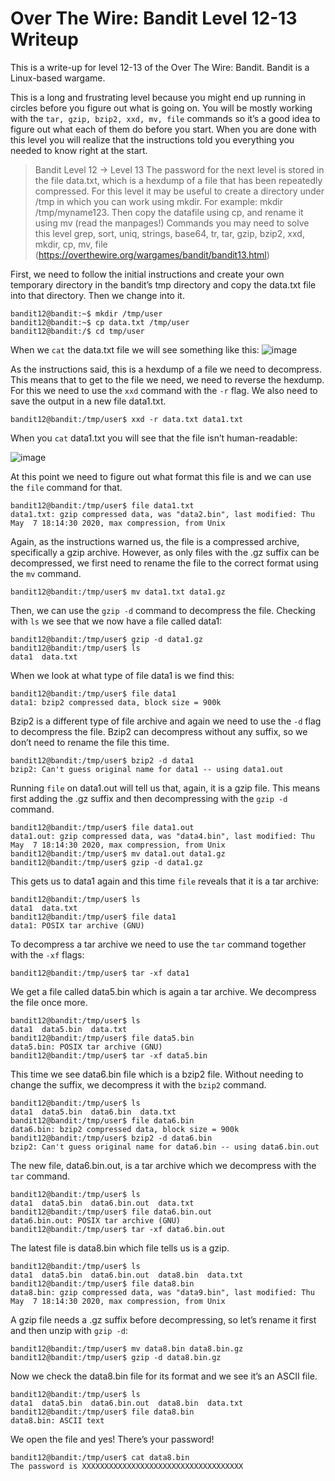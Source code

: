 # Over The Wire: Bandit Level 12-13 Writeup
This is a write-up for level 12-13 of the Over The Wire: Bandit. Bandit is a Linux-based wargame.

This is a long and frustrating level because you might end up running in circles before you figure out what is going on. You will be mostly working with the `tar, gzip, bzip2, xxd, mv, file` commands so it’s a good idea to figure out what each of them do before you start. When you are done with this level you will realize that the instructions told you everything you needed to know right at the start. 

> Bandit Level 12 → Level 13
The password for the next level is stored in the file data.txt, which is a hexdump of a file that has been repeatedly compressed. For this level it may be useful to create a directory under /tmp in which you can work using mkdir. For example: mkdir /tmp/myname123. Then copy the datafile using cp, and rename it using mv (read the manpages!)
Commands you may need to solve this level
grep, sort, uniq, strings, base64, tr, tar, gzip, bzip2, xxd, mkdir, cp, mv, file
(https://overthewire.org/wargames/bandit/bandit13.html)

First, we need to follow the initial instructions and create your own temporary directory in the bandit’s tmp directory and copy the data.txt file into that directory. Then we change into it.


```
bandit12@bandit:~$ mkdir /tmp/user 
bandit12@bandit:~$ cp data.txt /tmp/user 
bandit12@bandit:/$ cd tmp/user
```

When we `cat` the data.txt file we will see something like this: 
![image](https://user-images.githubusercontent.com/101567957/158242416-72f8bba6-472f-42eb-a910-1a52674a90cc.png)

As the instructions said, this is a hexdump of a file we need to decompress. This means that to get to the file we need, we need to reverse the hexdump. For this we need to use the `xxd` command with the `-r` flag. We also need to save the output in a new file data1.txt. 


```
bandit12@bandit:/tmp/user$ xxd -r data.txt data1.txt 
```


When you `cat` data1.txt you will see that the file isn’t human-readable: 

![image](https://user-images.githubusercontent.com/101567957/158242699-4e5dfb8b-f569-444b-a867-883eab3a9f71.png)

At this point we need to figure out what format this file is and we can use the `file` command for that.

```
bandit12@bandit:/tmp/user$ file data1.txt
data1.txt: gzip compressed data, was "data2.bin", last modified: Thu May  7 18:14:30 2020, max compression, from Unix 
```

Again, as the instructions warned us, the file is a compressed archive, specifically a gzip archive. However, as only files with the .gz suffix can be decompressed, we first need to rename the file to the correct format using the `mv` command.

```
bandit12@bandit:/tmp/user$ mv data1.txt data1.gz
```

Then, we can use the `gzip -d` command to decompress the file. Checking with `ls` we see that we now have a file called data1:

```
bandit12@bandit:/tmp/user$ gzip -d data1.gz
bandit12@bandit:/tmp/user$ ls
data1  data.txt
```

When we look at what type of file data1 is we find this:

```
bandit12@bandit:/tmp/user$ file data1
data1: bzip2 compressed data, block size = 900k
```

Bzip2 is a different type of file archive and again we need to use the `-d` flag to decompress the file. Bzip2 can decompress without any suffix, so we don’t need to rename the file this time.

```
bandit12@bandit:/tmp/user$ bzip2 -d data1
bzip2: Can't guess original name for data1 -- using data1.out
```

Running `file` on data1.out will tell us that, again, it is a gzip file. This means first adding the .gz suffix and then decompressing with the `gzip -d` command.



```
bandit12@bandit:/tmp/user$ file data1.out
data1.out: gzip compressed data, was "data4.bin", last modified: Thu May  7 18:14:30 2020, max compression, from Unix
bandit12@bandit:/tmp/user$ mv data1.out data1.gz
bandit12@bandit:/tmp/user$ gzip -d data1.gz
```

This gets us to data1 again and this time `file` reveals that it is a tar archive:

```
bandit12@bandit:/tmp/user$ ls
data1  data.txt
bandit12@bandit:/tmp/user$ file data1
data1: POSIX tar archive (GNU)
```

To decompress a tar archive we need to use the `tar` command together with the `-xf` flags: 

```
bandit12@bandit:/tmp/user$ tar -xf data1
```

We get a file called data5.bin which is again a tar archive. We decompress the file once more.

```
bandit12@bandit:/tmp/user$ ls
data1  data5.bin  data.txt
bandit12@bandit:/tmp/user$ file data5.bin
data5.bin: POSIX tar archive (GNU)
bandit12@bandit:/tmp/user$ tar -xf data5.bin
```

This time we see data6.bin file which is a bzip2 file. Without needing to change the suffix, we decompress it with the `bzip2` command.

```
bandit12@bandit:/tmp/user$ ls
data1  data5.bin  data6.bin  data.txt
bandit12@bandit:/tmp/user$ file data6.bin
data6.bin: bzip2 compressed data, block size = 900k
bandit12@bandit:/tmp/user$ bzip2 -d data6.bin
bzip2: Can't guess original name for data6.bin -- using data6.bin.out
```


The new file, data6.bin.out, is a tar archive which we decompress with the `tar` command.

```
bandit12@bandit:/tmp/user$ ls
data1  data5.bin  data6.bin.out  data.txt
bandit12@bandit:/tmp/user$ file data6.bin.out
data6.bin.out: POSIX tar archive (GNU)
bandit12@bandit:/tmp/user$ tar -xf data6.bin.out
```
The latest file is data8.bin which file tells us is a gzip. 

```
bandit12@bandit:/tmp/user$ ls
data1  data5.bin  data6.bin.out  data8.bin  data.txt
bandit12@bandit:/tmp/user$ file data8.bin
data8.bin: gzip compressed data, was "data9.bin", last modified: Thu May  7 18:14:30 2020, max compression, from Unix
```

A gzip file needs a .gz suffix before decompressing, so let’s rename it first and then unzip with `gzip -d`:

```
bandit12@bandit:/tmp/user$ mv data8.bin data8.bin.gz
bandit12@bandit:/tmp/user$ gzip -d data8.bin.gz
```
Now we check the data8.bin file for its format and we see it’s an ASCII file. 

```
bandit12@bandit:/tmp/user$ ls
data1  data5.bin  data6.bin.out  data8.bin  data.txt
bandit12@bandit:/tmp/user$ file data8.bin
data8.bin: ASCII text
```

We open the file and yes! There’s your password!

```
bandit12@bandit:/tmp/user$ cat data8.bin
The password is XXXXXXXXXXXXXXXXXXXXXXXXXXXXXXXXXXXX
```
